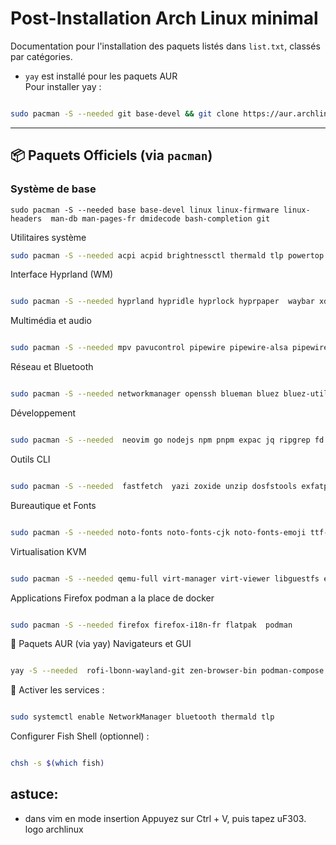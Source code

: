 

# Post-Installation Arch Linux minimal

Documentation pour l'installation des paquets listés dans `list.txt`, classés par catégories.  

- `yay` est installé pour les paquets AUR  
Pour installer yay :
```bash

sudo pacman -S --needed git base-devel && git clone https://aur.archlinux.org/yay-bin.git && cd yay-bin && makepkg -si
```
---

## 📦 Paquets Officiels (via `pacman`)

### Système de base
``` 
sudo pacman -S --needed base base-devel linux linux-firmware linux-headers  man-db man-pages-fr dmidecode bash-completion git
```

Utilitaires système
```bash
sudo pacman -S --needed acpi acpid brightnessctl thermald tlp powertop udisks2 udiskie zram-generator reflector btop htop nvtop inxi
```

Interface Hyprland (WM)
```bash

sudo pacman -S --needed hyprland hypridle hyprlock hyprpaper  waybar xdg-desktop-portal-hyprland fuzzel foot wl-clipboard alacritty mako polkit-kde-agent libappindicator-gtk3  libnotify
```

Multimédia et audio
```bash

sudo pacman -S --needed mpv pavucontrol pipewire pipewire-alsa pipewire-jack pipewire-pulse wireplumber libpulse gst-plugin-pipewire intel-media-driver libva libva-utils sof-firmware
```

Réseau et Bluetooth
```bash

sudo pacman -S --needed networkmanager openssh blueman bluez bluez-utils dnsmasq bridge-utils nftables iptables-nft openbsd-netcat nss-mdns
```

Développement
```bash

sudo pacman -S --needed  neovim go nodejs npm pnpm expac jq ripgrep fd fzf
```

Outils CLI
```bash

sudo pacman -S --needed  fastfetch  yazi zoxide unzip dosfstools exfatprogs ntfs-3g pacman-contrib wget himalaya
```

Bureautique et Fonts
```bash

sudo pacman -S --needed noto-fonts noto-fonts-cjk noto-fonts-emoji ttf-dejavu ttf-droid ttf-fira-code ttf-font-awesome ttf-jetbrains-mono ttf-jetbrains-mono-nerd ttf-liberation ttf-meslo-nerd ttf-ubuntu-font-family otf-overpass poppler ghostwriter imagemagick
```

Virtualisation KVM
```bash

sudo pacman -S --needed qemu-full virt-manager virt-viewer libguestfs edk2-ovmf swtpm slirp4netns vde2 dnsmasq
```

Applications Firefox podman a la place de docker
```bash

sudo pacman -S --needed firefox firefox-i18n-fr flatpak  podman 
```

🚀 Paquets AUR (via yay)
Navigateurs et GUI
```bash

yay -S --needed  rofi-lbonn-wayland-git zen-browser-bin podman-compose hyprshot
```


🔄 Activer les services :

``` bash

sudo systemctl enable NetworkManager bluetooth thermald tlp 
```


Configurer Fish Shell (optionnel) :
```bash

chsh -s $(which fish)
```

## astuce:
 - dans vim en mode insertion Appuyez sur Ctrl + V, puis tapez uF303. logo archlinux


